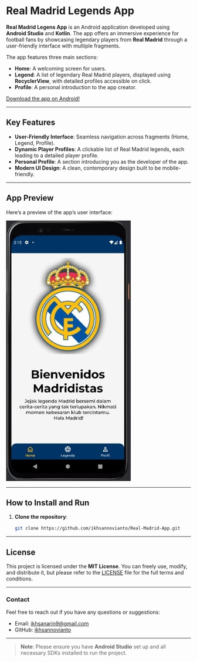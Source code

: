 # Real Madrid Legends App

**Real Madrid Legens App** is an Android application developed using **Android Studio** and **Kotlin**. The app offers an immersive experience for football fans by showcasing legendary players from **Real Madrid** through a user-friendly interface with multiple fragments.

The app features three main sections:
- **Home**: A welcoming screen for users.
- **Legend**: A list of legendary Real Madrid players, displayed using **RecyclerView**, with detailed profiles accessible on click.
- **Profile**: A personal introduction to the app creator.

[Download the app on Android!](#)

---

## Key Features

- **User-Friendly Interface**: Seamless navigation across fragments (Home, Legend, Profile).
- **Dynamic Player Profiles**: A clickable list of Real Madrid legends, each leading to a detailed player profile.
- **Personal Profile**: A section introducing you as the developer of the app.
- **Modern UI Design**: A clean, contemporary design built to be mobile-friendly.

---

## App Preview

Here’s a preview of the app’s user interface:

![Real Madrid App Preview](docs-image/preview-app.jpg)

---

## How to Install and Run

1. **Clone the repository**:
   ```bash
   git clone https://github.com/ikhsannovianto/Real-Madrid-App.git

---

## License

This project is licensed under the **MIT License**. You can freely use, modify, and distribute it, but please refer to the [LICENSE](LICENSE) file for the full terms and conditions.

---

### Contact

Feel free to reach out if you have any questions or suggestions:

- Email: ikhsanarin9@gmail.com
- GitHub: [ikhsannovianto](https://github.com/ikhsannovianto)

---

> **Note**: Please ensure you have **Android Studio** set up and all necessary SDKs installed to run the project.
